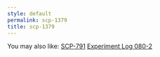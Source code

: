```yaml
---
style: default
permalink: scp-1379
title: scp-1379
---
```

You may also like:
[SCP-791](http://scp-wiki.net/scp-791)
[Experiment Log 080-2](http://scp-wiki.net/experiment-log-080-2)